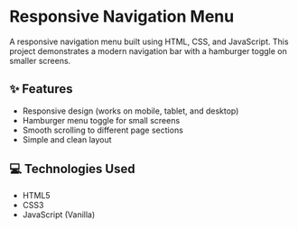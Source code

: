 # Responsive Navigation Menu

A responsive navigation menu built using HTML, CSS, and JavaScript. This project demonstrates a modern navigation bar with a hamburger toggle on smaller screens.

## ✨ Features

- Responsive design (works on mobile, tablet, and desktop)
- Hamburger menu toggle for small screens
- Smooth scrolling to different page sections
- Simple and clean layout

## 💻 Technologies Used

- HTML5
- CSS3
- JavaScript (Vanilla)
